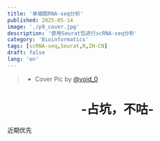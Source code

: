 ```yaml
---
title: '单细胞RNA-seq分析'
published: 2025-05-14
image: './p9_cover.jpg'
description: '使用Seurat包进行scRNA-seq分析'
category: 'Bioinformatics'
tags: [scRNA-seq,Seurat,R,ZH-CN]
draft: false 
lang: 'en'
---
```

> - Cover Pic by [@void_0](https://www.pixiv.net/artworks/128293940)

<center><h1>-占坑，不咕-</h1></center>
近期优先
